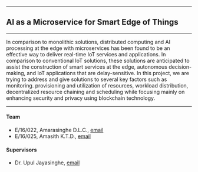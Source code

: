 ___
## AI as a Microservice for Smart Edge of Things
___
In comparison to monolithic solutions, distributed computing and AI processing at the edge with microservices has been found to be an effective way to deliver real-time IoT services and applications. In comparison to conventional IoT solutions, these solutions are anticipated to assist the construction of smart services at the edge, autonomous decision-making, and IoT applications that are delay-sensitive. In this project, we are trying to address and give solutions to several key factors such as monitoring. provisioning and utilization of resources, workload distribution, decentralized resource chaining and scheduling while focusing mainly on enhancing security and privacy using blockchain technology.

___

#### Team

- E/16/022, Amarasinghe D.L.C., [email](mailto:e16022@eng.pdn.ac.lk)
- E/16/025, Amasith K.T.D., [email](mailto:e16025@eng.pdn.ac.lk)

#### Supervisors

- Dr. Upul Jayasinghe, [email](mailto:upuljm@eng.pdn.ac.lk)
